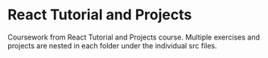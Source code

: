# React Tutorial and Projects
Coursework from React Tutorial and Projects course.
Multiple exercises and projects are nested in each folder under the individual src files.
